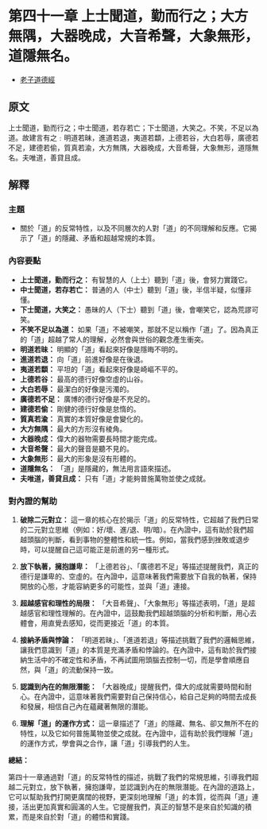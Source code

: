 # 第四十一章 上士聞道，勤而行之；大方無隅，大器晚成，大音希聲，大象無形，道隱無名。

- [老子道德經](https://www.daodejing.org/)


## 原文
上士聞道，勤而行之；中士聞道，若存若亡；下士聞道，大笑之。不笑，不足以為道。故建言有之﹕明道若昧，進道若退，夷道若纇，上德若谷，大白若辱，廣德若不足，建德若偷，質真若渝，大方無隅，大器晚成，大音希聲，大象無形，道隱無名。夫唯道，善貸且成。


## 解釋
### 主題
- 關於「道」的反常特性，以及不同層次的人對「道」的不同理解和反應。它揭示了「道」的隱藏、矛盾和超越常規的本質。

### 內容要點
*   **上士聞道，勤而行之：** 有智慧的人（上士）聽到「道」後，會努力實踐它。
*   **中士聞道，若存若亡：** 普通的人（中士）聽到「道」後，半信半疑，似懂非懂。
*   **下士聞道，大笑之：** 愚昧的人（下士）聽到「道」後，會嘲笑它，認為荒謬可笑。
*   **不笑不足以為道：** 如果「道」不被嘲笑，那就不足以稱作「道」了。因為真正的「道」超越了常人的理解，必然會與世俗的觀念產生衝突。
*   **明道若昧：** 明顯的「道」看起來好像是隱晦不明的。
*   **進道若退：** 向「道」前進好像是在後退。
*   **夷道若纇：** 平坦的「道」看起來好像是崎嶇不平的。
*   **上德若谷：** 最高的德行好像空虛的山谷。
*   **大白若辱：** 最潔白的好像是污濁的。
*   **廣德若不足：** 廣博的德行好像是不充足的。
*   **建德若偷：** 剛健的德行好像是怠惰的。
*   **質真若渝：** 真實的本質好像是會變化的。
*   **大方無隅：** 最大的方形沒有棱角。
*   **大器晚成：** 偉大的器物需要長時間才能完成。
*   **大音希聲：** 最大的聲音是聽不見的。
*   **大象無形：** 最大的形象是沒有形體的。
*   **道隱無名：** 「道」是隱藏的，無法用言語來描述。
*   **夫唯道，善貸且成：** 只有「道」才能夠普施萬物並使之成就。

### 對內證的幫助
1.  **破除二元對立：** 這一章的核心在於揭示「道」的反常特性，它超越了我們日常的二元對立思維（例如：好/壞、進/退、明/暗）。在內證中，這有助於我們超越頭腦的判斷，看到事物的整體性和統一性。例如，當我們感到挫敗或退步時，可以提醒自己這可能正是前進的另一種形式。

2.  **放下執著，擁抱謙卑：** 「上德若谷」、「廣德若不足」等描述提醒我們，真正的德行是謙卑的、空虛的。在內證中，這意味著我們需要放下自我的執著，保持開放的心態，才能容納更多的可能性，並與「道」連接。

3.  **超越感官和理性的局限：** 「大音希聲」、「大象無形」等描述表明，「道」是超越感官和理性理解的。在內證中，這鼓勵我們超越頭腦的分析和判斷，用心去體會，用直覺去感知，從而更接近「道」的本質。

4.  **接納矛盾與悖論：** 「明道若昧」、「進道若退」等描述挑戰了我們的邏輯思維，讓我們意識到「道」的本質是充滿矛盾和悖論的。在內證中，這有助於我們接納生活中的不確定性和矛盾，不再試圖用頭腦去控制一切，而是學會順應自然，與「道」的流動保持一致。

5.  **認識到內在的無限潛能：** 「大器晚成」提醒我們，偉大的成就需要時間和耐心。在內證中，這意味著我們需要對自己保持信心，給自己足夠的時間去成長和發展，相信自己內在蘊藏著無限的潛能。

6.  **理解「道」的運作方式：** 這一章描述了「道」的隱藏、無名、卻又無所不在的特性，以及它如何普施萬物並使之成就。在內證中，這有助於我們理解「道」的運作方式，學會與之合作，讓「道」引導我們的人生。

**總結：**

第四十一章通過對「道」的反常特性的描述，挑戰了我們的常規思維，引導我們超越二元對立，放下執著，擁抱謙卑，並認識到內在的無限潛能。在內證的道路上，它可以幫助我們打開更廣闊的視野，更深刻地理解「道」的本質，從而與「道」連接，活出更加真實和圓滿的人生。它提醒我們，真正的智慧不是來自於知識的積累，而是來自於對「道」的體悟和實踐。